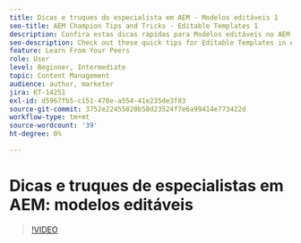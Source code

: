 ```yaml
---
title: Dicas e truques do especialista em AEM - Modelos editáveis 1
seo-title: AEM Champion Tips and Tricks - Editable Templates 1
description: Confira estas dicas rápidas para Modelos editáveis no AEM Sites do campeão e especialista em AEM, Greg Dimeris. Experimente-os em sua instância hoje.
seo-description: Check out these quick tips for Editable Templates in AEM Sites by AEM Champion and expert, Greg Dimeris. Try them out in your instance today.
feature: Learn From Your Peers
role: User
level: Beginner, Intermediate
topic: Content Management
audience: author, marketer
jira: KT-14251
exl-id: d5967fb5-c151-478e-a554-41e235de3f83
source-git-commit: 3752e22455020b58d23524f7e6a99414e773422d
workflow-type: tm+mt
source-wordcount: '39'
ht-degree: 0%

---
```


# Dicas e truques de especialistas em AEM: modelos editáveis

>[!VIDEO](https://video.tv.adobe.com/v/3409424?quality=12&learn=on)
